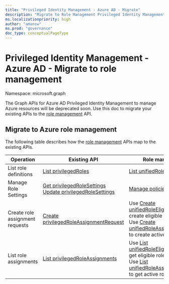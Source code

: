 ```yaml
---
title: "Privileged Identity Management - Azure AD - Migrate"
description: "Migrate to Role Management Privileged Identity Management to manage Azure Active Directory roles."
ms.localizationpriority: high
author: "amansw"
ms.prod: "governance"
doc_type: conceptualPageType
---
```


# Privileged Identity Management - Azure AD - Migrate to role management

Namespace: microsoft.graph

The Graph APIs for Azure AD Privileged Identity Management to manage Azure resources will be deprecated soon. Use this doc to migrate your existing APIs to the [role management](/graph/api/resources/rolemanagement?view=graph-rest-beta&preserve-view=true) API.

## Migrate to Azure role management

The following table describes how the [role management](/graph/api/resources/rolemanagement?view=graph-rest-beta&preserve-view=true) APIs map to the existing APIs.

| Operation | Existing API | Role management Equivalent |
| --------- | ------------ | -------------- |
| List role definitions | [List privilegedRoles](/graph/api/privilegedrole-list) | [List unifiedRoleDefinitions](/graph/api/rbacapplication-list-roledefinitions) |
| Manage Role Settings | [Get privilegedRoleSettings](/graph/api/privilegedrolesettings-get)<br/>[Update privilegedRoleSettings](/graph/api/privilegedrolesettings-update) | [Manage policies](/graph/api/unifiedrolemanagementpolicy-list)
| Create role assignment requests | [Create privilegedRoleAssignmentRequest](/graph/api/privilegedroleassignmentrequest-post) | Use [Create unifiedRoleEligibilityScheduleRequest](/graph/api/unifiedroleeligibilityschedulerequest-post-unifiedroleeligibilityschedulerequests) to create eligible role assignments<br/>Use [Create unifiedRoleAssignmentScheduleRequest](/graph/api/unifiedroleassignmentschedulerequest-post-unifiedroleassignmentschedulerequests) to create active role assignments |
| List role assignments | [List privilegedRoleAssignments](/graph/api/privilegedroleassignment-list) | Use [List unifiedRoleEligibilityScheduleInstances](/graph/api/unifiedroleeligibilityscheduleinstance-list) to get eligible role assignments<br/>Use [List unifiedRoleAssignmentScheduleInstances](/graph/api/unifiedroleassignmentscheduleinstance-list) to get active role assignments |
